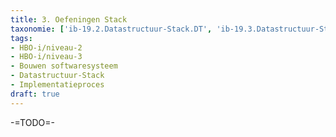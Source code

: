 ```yaml
---
title: 3. Oefeningen Stack
taxonomie: ['ib-19.2.Datastructuur-Stack.DT', 'ib-19.3.Datastructuur-Stack.DT']
tags:
- HBO-i/niveau-2
- HBO-i/niveau-3
- Bouwen softwaresysteem
- Datastructuur-Stack
- Implementatieproces
draft: true 
---
```


-=TODO=-